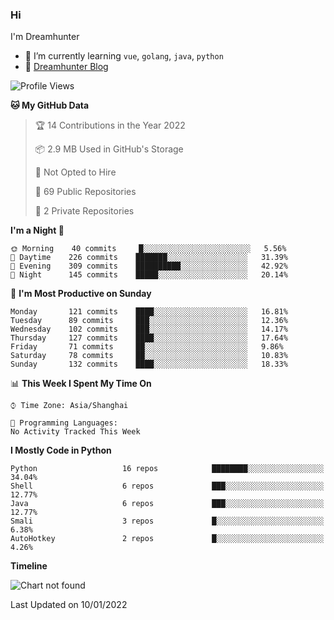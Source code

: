 ### Hi

I'm Dreamhunter

- 🌱 I’m currently learning `vue`, `golang`, `java`, `python`
- 💬 [Dreamhunter Blog](https://jcstaff.club/)

<!--START_SECTION:waka-->
![Profile Views](http://img.shields.io/badge/Profile%20Views-24-blue)

**🐱 My GitHub Data** 

> 🏆 14 Contributions in the Year 2022
 > 
> 📦 2.9 MB Used in GitHub's Storage 
 > 
> 🚫 Not Opted to Hire
 > 
> 📜 69 Public Repositories 
 > 
> 🔑 2 Private Repositories  
 > 
**I'm a Night 🦉** 

```text
🌞 Morning    40 commits     █░░░░░░░░░░░░░░░░░░░░░░░░   5.56% 
🌆 Daytime    226 commits    ███████░░░░░░░░░░░░░░░░░░   31.39% 
🌃 Evening    309 commits    ██████████░░░░░░░░░░░░░░░   42.92% 
🌙 Night      145 commits    █████░░░░░░░░░░░░░░░░░░░░   20.14%

```
📅 **I'm Most Productive on Sunday** 

```text
Monday       121 commits    ████░░░░░░░░░░░░░░░░░░░░░   16.81% 
Tuesday      89 commits     ███░░░░░░░░░░░░░░░░░░░░░░   12.36% 
Wednesday    102 commits    ███░░░░░░░░░░░░░░░░░░░░░░   14.17% 
Thursday     127 commits    ████░░░░░░░░░░░░░░░░░░░░░   17.64% 
Friday       71 commits     ██░░░░░░░░░░░░░░░░░░░░░░░   9.86% 
Saturday     78 commits     ██░░░░░░░░░░░░░░░░░░░░░░░   10.83% 
Sunday       132 commits    ████░░░░░░░░░░░░░░░░░░░░░   18.33%

```


📊 **This Week I Spent My Time On** 

```text
⌚︎ Time Zone: Asia/Shanghai

💬 Programming Languages: 
No Activity Tracked This Week

```

**I Mostly Code in Python** 

```text
Python                   16 repos            ████████░░░░░░░░░░░░░░░░░   34.04% 
Shell                    6 repos             ███░░░░░░░░░░░░░░░░░░░░░░   12.77% 
Java                     6 repos             ███░░░░░░░░░░░░░░░░░░░░░░   12.77% 
Smali                    3 repos             █░░░░░░░░░░░░░░░░░░░░░░░░   6.38% 
AutoHotkey               2 repos             █░░░░░░░░░░░░░░░░░░░░░░░░   4.26%

```


**Timeline**

![Chart not found](https://raw.githubusercontent.com/jinmu333/jinmu333/master/charts/bar_graph.png) 


 Last Updated on 10/01/2022
<!--END_SECTION:waka-->

<!-- ![jinmu333's github stats](https://github-readme-stats.vercel.app/api?username=jinmu333&show_icons=true&theme=vue-dark)

[![Top Langs](https://github-readme-stats.vercel.app/api/top-langs/?username=jinmu333&hide=smali,html,javascript&theme=vue-dark)](https://github.com/anuraghazra/github-readme-stats)
 -->
<!--
**jinmu333/jinmu333** is a ✨ _special_ ✨ repository because its `README.md` (this file) appears on your GitHub profile.

Here are some ideas to get you started:

- 🔭 I’m currently working on ...
- 🌱 I’m currently learning ...
- 👯 I’m looking to collaborate on ...
- 🤔 I’m looking for help with ...
- 💬 Ask me about ...
- 📫 How to reach me: ...
- 😄 Pronouns: ...
- ⚡ Fun fact: ...
- 📫 [Dreamhunter resume](https://hacknical.com/jinmu333/resume?locale=zh)
-->
